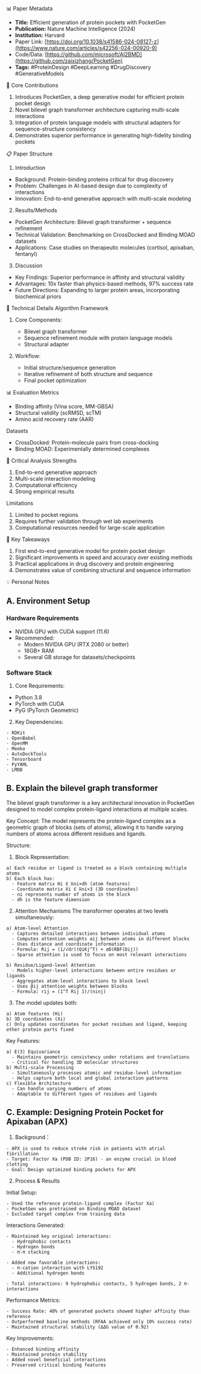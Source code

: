 📊 Paper Metadata
* **Title:** Efficient generation of protein pockets with PocketGen
* **Publication:** Nature Machine Intelligence (2024)
* **Institution:** Harvard
* Paper Link: [https://doi.org/10.1038/s41586-024-08127-z](https://www.nature.com/articles/s42256-024-00920-9)
* Code/Data: [https://github.com/microsoft/AI2BMD](https://github.com/zaixizhang/PocketGen)
* **Tags:** #ProteinDesign #DeepLearning #DrugDiscovery #GenerativeModels

🎯 Core Contributions
1. Introduces PocketGen, a deep generative model for efficient protein pocket design
2. Novel bilevel graph transformer architecture capturing multi-scale interactions
3. Integration of protein language models with structural adapters for sequence-structure consistency
4. Demonstrates superior performance in generating high-fidelity binding pockets

📋 Paper Structure
1. Introduction
* Background: Protein-binding proteins critical for drug discovery
* Problem: Challenges in AI-based design due to complexity of interactions
* Innovation: End-to-end generative approach with multi-scale modeling

2. Results/Methods
* PocketGen Architecture: Bilevel graph transformer + sequence refinement
* Technical Validation: Benchmarking on CrossDocked and Binding MOAD datasets
* Applications: Case studies on therapeutic molecules (cortisol, apixaban, fentanyl)

3. Discussion
* Key Findings: Superior performance in affinity and structural validity
* Advantages: 10x faster than physics-based methods, 97% success rate
* Future Directions: Expanding to larger protein areas, incorporating biochemical priors

🔬 Technical Details
Algorithm Framework
1. Core Components:
   * Bilevel graph transformer
   * Sequence refinement module with protein language models
   * Structural adapter

2. Workflow:
   * Initial structure/sequence generation
   * Iterative refinement of both structure and sequence
   * Final pocket optimization

📊 Evaluation
Metrics
* Binding affinity (Vina score, MM-GBSA)
* Structural validity (scRMSD, scTM)
* Amino acid recovery rate (AAR)

Datasets
* CrossDocked: Protein-molecule pairs from cross-docking
* Binding MOAD: Experimentally determined complexes

💭 Critical Analysis
Strengths
1. End-to-end generative approach
2. Multi-scale interaction modeling
3. Computational efficiency
4. Strong empirical results

Limitations
1. Limited to pocket regions
2. Requires further validation through wet lab experiments
3. Computational resources needed for large-scale application

📌 Key Takeaways
1. First end-to-end generative model for protein pocket design
2. Significant improvements in speed and accuracy over existing methods
3. Practical applications in drug discovery and protein engineering
4. Demonstrates value of combining structural and sequence information

💡 Personal Notes
## A. Environment Setup
### Hardware Requirements
- NVIDIA GPU with CUDA support (11.6)
- Recommended:
  - Modern NVIDIA GPU (RTX 2080 or better)
  - 16GB+ RAM
  - Several GB storage for datasets/checkpoints

### Software Stack
  1. Core Requirements:
   - Python 3.8
   - PyTorch with CUDA
   - PyG (PyTorch Geometric)

  2. Key Dependencies:
   ```
   - RDKit
   - OpenBabel 
   - OpenMM
   - Meeko
   - AutoDockTools
   - Tensorboard
   - PyYAML
   - LMDB
   ```
## B. Explain the bilevel graph transformer
The bilevel graph transformer is a key architectural innovation in PocketGen designed to model complex protein-ligand interactions at multiple scales.

Key Concept:
The model represents the protein-ligand complex as a geometric graph of blocks (sets of atoms), allowing it to handle varying numbers of atoms across different residues and ligands.

Structure:
  1. Block Representation:

    a) Each residue or ligand is treated as a block containing multiple atoms
    b) Each block has:
      - Feature matrix Hi ∈ ℝni×dh (atom features)
      - Coordinate matrix Xi ∈ ℝni×3 (3D coordinates)
      - ni represents number of atoms in the block
      - dh is the feature dimension

  2. Attention Mechanisms The transformer operates at two levels simultaneously:
   
    a) Atom-level Attention
      - Captures detailed interactions between individual atoms
      - Computes attention weights αij between atoms in different blocks
      - Uses distance and coordinate information
      - Formula: Rij = (1/√dr)(QiKj^T) + σD(RBF(Dij))
      - Sparse attention is used to focus on most relevant interactions

    b) Residue/Ligand-level Attention
      - Models higher-level interactions between entire residues or ligands
      - Aggregates atom-level interactions to block level
      - Uses βij attention weights between blocks
      - Formula: rij = (1^T Rij 1)/(ninj)

  3. The model updates both:
     
    a) Atom features (Hi)
    b) 3D coordinates (Xi)
    c) Only updates coordinates for pocket residues and ligand, keeping other protein parts fixed

  Key Features:
  
    a) E(3) Equivariance
      - Maintains geometric consistency under rotations and translations
      - Critical for handling 3D molecular structures
    b) Multi-scale Processing
      - Simultaneously processes atomic and residue-level information
      - Helps capture both local and global interaction patterns
    c) Flexible Architecture
      - Can handle varying numbers of atoms
      - Adaptable to different types of residues and ligands

## C. Example: Designing Protein Pocket for Apixaban (APX)
  1. Background：

    - APX is used to reduce stroke risk in patients with atrial fibrillation
    - Target: Factor Xa (PDB ID: 2P16) - an enzyme crucial in blood clotting
    - Goal: Design optimized binding pockets for APX

  2. Process & Results

Initial Setup:

    - Used the reference protein-ligand complex (Factor Xa)
    - PocketGen was pretrained on Binding MOAD dataset
    - Excluded target complex from training data

Interactions Generated:
  
    - Maintained key original interactions:
      - Hydrophobic contacts
      - Hydrogen bonds
      - π-π stacking

    - Added new favorable interactions:
      - π-cation interaction with LYS192
      - Additional hydrogen bonds

    - Total interactions: 9 hydrophobic contacts, 5 hydrogen bonds, 2 π-interactions


Performance Metrics:

    - Success Rate: 40% of generated pockets showed higher affinity than reference
    - Outperformed baseline methods (RFAA achieved only 10% success rate)
    - Maintained structural stability (ΔΔG value of 0.92)


Key Improvements:

    - Enhanced binding affinity
    - Maintained protein stability
    - Added novel beneficial interactions
    - Preserved critical binding features




